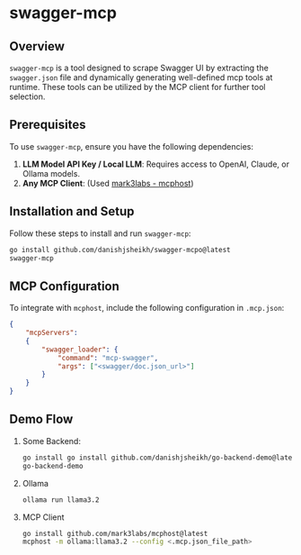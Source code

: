 # swagger-mcp

## Overview
`swagger-mcp` is a tool designed to scrape Swagger UI by extracting the `swagger.json` file and dynamically generating well-defined mcp tools at runtime. These tools can be utilized by the MCP client for further tool selection.

## Prerequisites
To use `swagger-mcp`, ensure you have the following dependencies:
1. **LLM Model API Key / Local LLM**: Requires access to OpenAI, Claude, or Ollama models.
2. **Any MCP Client**: (Used [mark3labs - mcphost](https://github.com/mark3labs/mcphost))

## Installation and Setup
Follow these steps to install and run `swagger-mcp`:

```sh
go install github.com/danishjsheikh/swagger-mcpo@latest
swagger-mcp
```

## MCP Configuration
To integrate with `mcphost`, include the following configuration in `.mcp.json`:
```json
{
    "mcpServers":
    {
        "swagger_loader": {
            "command": "mcp-swagger",
            "args": ["<swagger/doc.json_url>"]
        }
    }
}
```

## Demo Flow
1. Some Backend:
    ```sh
    go install go install github.com/danishjsheikh/go-backend-demo@latest 
    go-backend-demo
    ```

2. Ollama
    ```sh
    ollama run llama3.2
    ```

3. MCP Client
    ```sh
    go install github.com/mark3labs/mcphost@latest
    mcphost -m ollama:llama3.2 --config <.mcp.json_file_path>
    ```